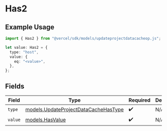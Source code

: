 # Has2

## Example Usage

```typescript
import { Has2 } from "@vercel/sdk/models/updateprojectdatacacheop.js";

let value: Has2 = {
  type: "host",
  value: {
    eq: "<value>",
  },
};
```

## Fields

| Field                                                                              | Type                                                                               | Required                                                                           | Description                                                                        |
| ---------------------------------------------------------------------------------- | ---------------------------------------------------------------------------------- | ---------------------------------------------------------------------------------- | ---------------------------------------------------------------------------------- |
| `type`                                                                             | [models.UpdateProjectDataCacheHasType](../models/updateprojectdatacachehastype.md) | :heavy_check_mark:                                                                 | N/A                                                                                |
| `value`                                                                            | [models.HasValue](../models/hasvalue.md)                                           | :heavy_check_mark:                                                                 | N/A                                                                                |